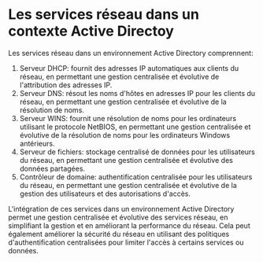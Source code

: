 # Les services réseau dans un contexte Active Directoy

Les services réseau dans un environnement Active Directory comprennent:

1. Serveur DHCP: fournit des adresses IP automatiques aux clients du réseau, en permettant une gestion centralisée et évolutive de l'attribution des adresses IP.
2. Serveur DNS: résout les noms d'hôtes en adresses IP pour les clients du réseau, en permettant une gestion centralisée et évolutive de la résolution de noms.
3. Serveur WINS: fournit une résolution de noms pour les ordinateurs utilisant le protocole NetBIOS, en permettant une gestion centralisée et évolutive de la résolution de noms pour les ordinateurs Windows antérieurs.
4. Serveur de fichiers: stockage centralisé de données pour les utilisateurs du réseau, en permettant une gestion centralisée et évolutive des données partagées.
5. Contrôleur de domaine: authentification centralisée pour les utilisateurs du réseau, en permettant une gestion centralisée et évolutive de la gestion des utilisateurs et des autorisations d'accès.

L'intégration de ces services dans un environnement Active Directory permet une gestion centralisée et évolutive des services réseau, en simplifiant la gestion et en améliorant la performance du réseau. Cela peut également améliorer la sécurité du réseau en utilisant des politiques d'authentification centralisées pour limiter l'accès à certains services ou données.
